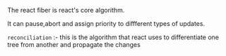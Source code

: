 The react fiber is react's core algorithm.

It can pause,abort and assign priority to diffferent types of updates.

`reconciliation` :- this is the algorithm that react uses to differentiate one tree from another and propagate the changes

